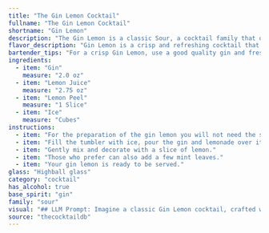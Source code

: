 ```yaml
---
title: "The Gin Lemon Cocktail"
fullname: "The Gin Lemon Cocktail"
shortname: "Gin Lemon"
description: "The Gin Lemon is a classic Sour, a cocktail family that originated in the 18th century. Its simplicity is a hallmark of the style, showcasing the bright acidity of lemon juice and the botanicals of gin, creating a refreshing and invigorating drink. "
flavor_description: "Gin Lemon is a crisp and refreshing cocktail that balances the juniper-forward notes of gin with the tartness of fresh lemon juice.  The lemon peel adds a subtle citrus zest and aromatic complexity. The chilled ice keeps the drink cool and invigorating, making it perfect for warm days or a light, refreshing pre-dinner drink. "
bartender_tips: "For a crisp Gin Lemon, use a good quality gin and fresh lemon juice. Muddle the lemon peel to release oils before adding ice and gin.  Shake vigorously to chill and dilute, and strain into a chilled coupe. Garnish with a lemon twist for extra citrus aroma. Don't over-muddle the peel, or it'll make the drink bitter. "
ingredients:
  - item: "Gin"
    measure: "2.0 oz"
  - item: "Lemon Juice"
    measure: "2.75 oz"
  - item: "Lemon Peel"
    measure: "1 Slice"
  - item: "Ice"
    measure: "Cubes"
instructions:
  - item: "For the preparation of the gin lemon you will not need the shaker."
  - item: "Fill the tumbler with ice, pour the gin and lemonade over it."
  - item: "Gently mix and decorate with a slice of lemon."
  - item: "Those who prefer can also add a few mint leaves."
  - item: "Your gin lemon is ready to be served."
glass: "Highball glass"
category: "cocktail"
has_alcohol: true
base_spirit: "gin"
family: "sour"
visual: "## LLM Prompt: Imagine a classic Gin Lemon cocktail, crafted with care. Describe its appearance in detail, focusing on the following:* **The glass:** What type of glass is it served in? What is its shape and size?* **The color:** What shade of yellow is the drink? Is it clear, or does it have a slight haze? * **The texture:** Is it icy and refreshing, or does it have a smooth, silky texture?* **The garnishes:** How is the lemon peel used as a garnish? Is it a spiral, a twist, or a wedge? Does it float on top of the drink, or is it placed on the rim of the glass?* **The overall impression:** How does the drink look overall? Does it look refreshing and light, or sophisticated and elegant? **Bonus:** Include any other details that contribute to the visual appeal of the cocktail, such as condensation on the glass or the appearance of ice cubes. "
source: "thecocktaildb"
---
```



